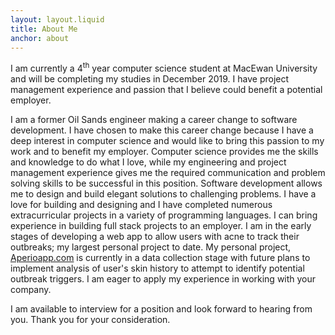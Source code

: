 ```yaml
---
layout: layout.liquid
title: About Me
anchor: about
---
```


I am currently a 4<sup>th</sup> year computer science student at MacEwan University and will be completing my studies in December 2019. I have project management experience and passion that I believe could benefit a potential employer.

I am a former Oil Sands engineer making a career change to software development.
I have chosen to make this career change because I have a deep interest in computer science and would like to bring this passion to my work and to benefit my employer.
Computer science provides me the skills and knowledge to do what I love, while my engineering and project management experience gives me the required communication and problem solving skills to be successful in this position.
Software development allows me to design and build elegant solutions to challenging problems.
I have a love for building and designing and I have completed numerous extracurricular projects in a variety of programming languages.
I can bring experience in building full stack projects to an employer. I am in the early stages of developing a web app to allow users with acne to track their outbreaks; my largest personal project to date.
My personal project, <a href="aperioapp.com">Aperioapp.com</a> is currently in a data collection stage with future plans to implement analysis of user's skin history to attempt to identify potential outbreak triggers.
I am eager to apply my experience in working with your company.

I am available to interview for a position and look forward to hearing from you. Thank you for your consideration.

